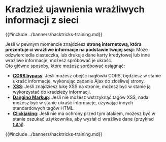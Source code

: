 # Kradzież ujawnienia wrażliwych informacji z sieci

{{#include ../banners/hacktricks-training.md}}

Jeśli w pewnym momencie znajdziesz **stronę internetową, która prezentuje ci wrażliwe informacje na podstawie twojej sesji**: Może odzwierciedla ciasteczka, lub drukuje dane karty kredytowej lub inne wrażliwe informacje, możesz spróbować je ukraść.\
Oto główne sposoby, które możesz spróbować osiągnąć:

- [**CORS bypass**](../pentesting-web/cors-bypass.md): Jeśli możesz obejść nagłówki CORS, będziesz w stanie ukraść informacje, wykonując żądanie Ajax do złośliwej strony.
- [**XSS**](../pentesting-web/xss-cross-site-scripting/index.html): Jeśli znajdziesz lukę XSS na stronie, możesz być w stanie ją wykorzystać do kradzieży informacji.
- [**Danging Markup**](../pentesting-web/dangling-markup-html-scriptless-injection/index.html): Jeśli nie możesz wstrzyknąć tagów XSS, nadal możesz być w stanie ukraść informacje, używając innych standardowych tagów HTML.
- [**Clickjaking**](../pentesting-web/clickjacking.md): Jeśli nie ma ochrony przed tym atakiem, możesz być w stanie oszukać użytkownika, aby wysłał ci wrażliwe dane (przykład [tutaj](https://medium.com/bugbountywriteup/apache-example-servlet-leads-to-61a2720cac20)).

{{#include ../banners/hacktricks-training.md}}
